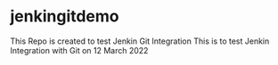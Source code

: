 # jenkingitdemo
This Repo is created to test Jenkin Git Integration
This is to test Jenkin Integration with Git on 12 March 2022

